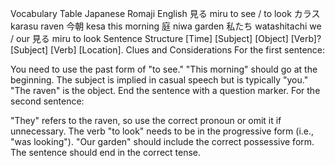 Vocabulary Table
Japanese	Romaji	English
見る	miru	    to see / to look
カラス	karasu	    raven
今朝	kesa	    this morning
庭	    niwa	    garden
私たち	watashitachi	we / our
見る	miru	        to look
Sentence Structure
[Time] [Subject] [Object] [Verb]?
[Subject] [Verb] [Location].
Clues and Considerations
For the first sentence:

You need to use the past form of "to see."
"This morning" should go at the beginning.
The subject is implied in casual speech but is typically "you."
"The raven" is the object.
End the sentence with a question marker.
For the second sentence:

"They" refers to the raven, so use the correct pronoun or omit it if unnecessary.
The verb "to look" needs to be in the progressive form (i.e., "was looking").
"Our garden" should include the correct possessive form.
The sentence should end in the correct tense.
